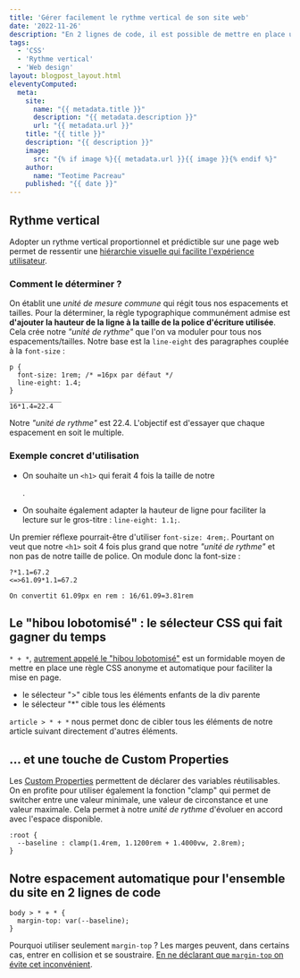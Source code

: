 ```yaml
---
title: 'Gérer facilement le rythme vertical de son site web'
date: '2022-11-26'
description: "En 2 lignes de code, il est possible de mettre en place un système d'espacement modulable et réutilisable qui s'adapte à toutes les mises en page."
tags: 
  - 'CSS'
  - 'Rythme vertical'
  - 'Web design'
layout: blogpost_layout.html
eleventyComputed:
  meta:
    site:
      name: "{{ metadata.title }}"
      description: "{{ metadata.description }}"
      url: "{{ metadata.url }}"
    title: "{{ title }}"
    description: "{{ description }}"
    image:
      src: "{% if image %}{{ metadata.url }}{{ image }}{% endif %}"
    author:
      name: "Teotime Pacreau"
    published: "{{ date }}"
---
```

## Rythme vertical

Adopter un rythme vertical proportionnel et prédictible sur une page web permet de ressentir une [hiérarchie visuelle qui facilite l'expérience utilisateur](https://24ways.org/2006/compose-to-a-vertical-rhythm/).

### Comment le déterminer ?

On établit une *unité de mesure commune* qui régit tous nos espacements et tailles. 
Pour la déterminer, la règle typographique communément admise est **d'ajouter la hauteur de la ligne à la taille de la police d'écriture utilisée**. Cela crée notre *"unité de rythme"* que l'on va moduler pour tous nos espacements/tailles.
Notre base est la ```line-eight``` des paragraphes couplée à la ```font-size``` :

```
p {
  font-size: 1rem; /* =16px par défaut */
  line-eight: 1.4;
}
_____________
16*1.4=22.4
```
Notre *"unité de rythme"* est 22.4. L'objectif est d'essayer que chaque espacement en soit le multiple. 

### Exemple concret d'utilisation

- On souhaite un ```<h1>``` qui ferait 4 fois la taille de notre <p>.
- On souhaite également adapter la hauteur de ligne pour faciliter la lecture sur le gros-titre : ```line-eight: 1.1;```.

Un premier réflexe pourrait-être d'utiliser ```font-size: 4rem;```. 
Pourtant on veut que notre ```<h1>``` soit 4 fois plus grand que notre *"unité de rythme"* et non pas de notre taille de police. On module donc la font-size :

```
?*1.1=67.2
<=>61.09*1.1=67.2

On convertit 61.09px en rem : 16/61.09=3.81rem
```
## Le "hibou lobotomisé" : le sélecteur CSS qui fait gagner du temps

```* + *```, [autrement appelé le "hibou lobotomisé"](https://alistapart.com/article/axiomatic-css-and-lobotomized-owls/) est un formidable moyen de mettre en place une règle CSS anonyme et automatique pour faciliter la mise en page.

- le sélecteur ">" cible tous les éléments enfants de la div parente
- le sélecteur "*" cible tous les éléments

```article > * + *``` nous permet donc de cibler tous les éléments de notre article suivant directement d'autres éléments.

## ... et une touche de Custom Properties

Les [Custom Properties](https://developer.mozilla.org/en-US/docs/Web/CSS/--*) permettent de déclarer des variables réutilisables. On en profite pour utiliser également la fonction "clamp" qui permet de switcher entre une valeur minimale, une valeur de circonstance et une valeur maximale. Cela permet à notre *unité de rythme* d'évoluer en accord avec l'espace disponible.
```
:root {
  --baseline : clamp(1.4rem, 1.1200rem + 1.4000vw, 2.8rem);
}
```
## Notre espacement automatique pour l'ensemble du site en 2 lignes de code
```
body > * + * {
  margin-top: var(--baseline);
}
```

Pourquoi utiliser seulement ```margin-top``` ? Les marges peuvent, dans certains cas, entrer en collision et se soustraire. [En ne déclarant que ```margin-top``` on évite cet inconvénient](https://cssfordesigners.com/articles/managing-vertical-margins-in-css).